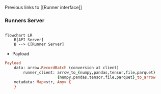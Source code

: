 Previous links to [[Runner interface]]

### Runners Server

```mermaid

flowchart LR
	B[API Server]
	B --> C[Runner Server]
```

- Payload

```prolog
Payload
	data: arrow.RecordBatch (conversion at client)
		runner_client: arrow_to_{numpy,pandas,tensor,file,parquet}
					   {numpy,pandas,tensor,file,parquet}_to_arrow
	metadata: Map<str, Any> {
	}
```
